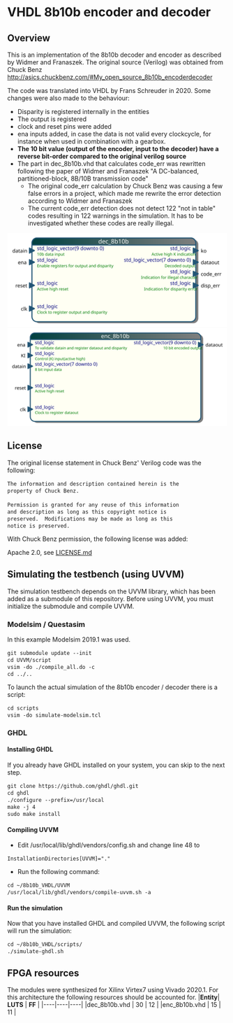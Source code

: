 

# VHDL 8b10b encoder and decoder
## Overview

This is an implementation of the 8b10b decoder and encoder as described by  Widmer and Franaszek.
The original source (Verilog) was obtained from Chuck Benz http://asics.chuckbenz.com/#My_open_source_8b10b_encoderdecoder

The code was translated into VHDL by Frans Schreuder in 2020. Some changes were also made to the behaviour:
 * Disparity is registered internally in the entities
 * The output is registered 
 * clock and reset pins were added
 * ena inputs added, in case the data is not valid every clockcycle, for instance when used in combination with a gearbox. 
 * **The 10 bit value (output of the encoder, input to the decoder) have a reverse bit-order compared to the original verilog source**
 * The part in dec_8b10b.vhd that calculates code_err was rewritten following the paper of Widmer and Franaszek "A DC-balanced, partitioned-block, 8B/10B transmission code"
   * The original code_err calculation by Chuck Benz was causing a few false errors in a project, which made me rewrite the error detection according to Widmer and Franaszek
   * The current code_err detection does not detect 122 "not in table" codes resulting in 122 warnings in the simulation. It has to be investigated whether these codes are really illegal.

![8b10b decoder: dec_8b10b.vhd](./fig/dec_8b10b.svg)
![8b10b encoder: enc_8b10b.vhd](./fig/enc_8b10b.svg)


## License
The original license statement in Chuck Benz' Verilog code was the following:
```
The information and description contained herein is the
property of Chuck Benz.

Permission is granted for any reuse of this information
and description as long as this copyright notice is
preserved.  Modifications may be made as long as this
notice is preserved.
```
With Chuck Benz permission, the following license was added:

Apache 2.0, see [LICENSE.md](./LICENSE.md)

## Simulating the testbench (using UVVM)
The simulation testbench depends on the UVVM library, which has been added 
as a submodule of this repository. Before using UVVM, you must initialize 
the submodule and compile UVVM. 
### Modelsim / Questasim
In this example Modelsim 2019.1 was used.
```
git submodule update --init
cd UVVM/script
vsim -do ./compile_all.do -c
cd ../..
```
To launch the actual simulation of the 8b10b encoder / decoder there is a script:
```
cd scripts
vsim -do simulate-modelsim.tcl
```
### GHDL
#### Installing GHDL
If you already have GHDL installed on your system, you can skip to the next step.
```
git clone https://github.com/ghdl/ghdl.git
cd ghdl
./configure --prefix=/usr/local
make -j 4
sudo make install
```
#### Compiling UVVM
* Edit /usr/local/lib/ghdl/vendors/config.sh and change line 48 to 
```
InstallationDirectories[UVVM]="."
```
* Run the following command:
```
cd ~/8b10b_VHDL/UVVM
/usr/local/lib/ghdl/vendors/compile-uvvm.sh -a
```
#### Run the simulation
Now that you have installed GHDL and compiled UVVM, the following script will run the simulation:
```
cd ~/8b10b_VHDL/scripts/
./simulate-ghdl.sh
```
## FPGA resources
The modules were synthesized for Xilinx Virtex7 using Vivado 2020.1. For this architecture the following resources should be accounted for.
|**Entity**| **LUTS** | **FF** |
|----|----|----|
|dec_8b10b.vhd | 30 | 12 |
|enc_8b10b.vhd | 15 | 11 |
